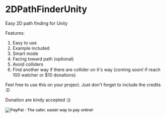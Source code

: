 # 2DPathFinderUnity
Easy 2D path finding for Unity

Features: 
1. Easy to use
2. Example included
3. Smart mode
4. Facing toward path (optional)
5. Avoid colliders
6. Find another way if there are collider on it's way (coming soon! if reach 100 watcher or $10 donations) 

Feel free to use this on your project. Just don't forget to include the credits :D

Donation are kindy accepted :))
<form action="https://www.paypal.com/cgi-bin/webscr" method="post" target="_top">
<input type="hidden" name="cmd" value="_s-xclick">
<input type="hidden" name="hosted_button_id" value="P6K9TSFA4QMEL">
<input type="image" src="https://www.paypalobjects.com/en_US/i/btn/btn_donateCC_LG.gif" border="0" name="submit" alt="PayPal - The safer, easier way to pay online!">
<img alt="" border="0" src="https://www.paypalobjects.com/en_US/i/scr/pixel.gif" width="1" height="1">
</form>
